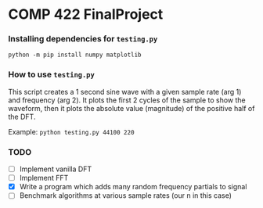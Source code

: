 # COMP 422 FinalProject

### Installing dependencies for `testing.py`

`python -m pip install numpy matplotlib`

### How to use `testing.py`

This script creates a 1 second sine wave with a given sample rate (arg 1) and frequency (arg 2). It plots the first 2 cycles of the sample to show the waveform, then it plots the absolute value (magnitude) of the positive half of the DFT.

Example: `python testing.py 44100 220`

### TODO

* [ ] Implement vanilla DFT
* [ ] Implement FFT
* [x] Write a program which adds many random frequency partials to signal
* [ ] Benchmark algorithms at various sample rates (our n in this case)
